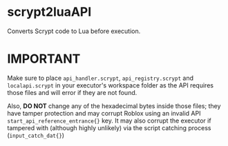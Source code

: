 # scrypt2luaAPI
Converts Scrypt code to Lua before execution.

# IMPORTANT

Make sure to place `api_handler.scrypt`, `api_registry.scrypt` and `localapi.scrypt` in your executor's workspace folder as the API requires those files and will error if they are not found.

Also, **DO NOT** change any of the hexadecimal bytes inside those files; they have tamper protection and may corrupt Roblox using an invalid API `start_api_reference_entrance{}` key. It may also corrupt the executor if tampered with (although highly unlikely) via the script catching process (`input_catch_dat{}`)
